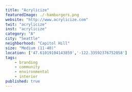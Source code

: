 ```yaml
---
title: "Acrylicize"
featuredImage: ./-hamburgers.png
website: "http://www.acrylicize.com"
twit: "acrylicize"
inst: "acrylicize"
category: "A"
city: "Seattle"
neighborhood: "Capitol Hill"
size: "Medium (11-40)"
location: ['47.61019104143859','-122.33592376752058']
tags:
    - branding
    - community
    - environmental
    - interior
published: true
---
```




